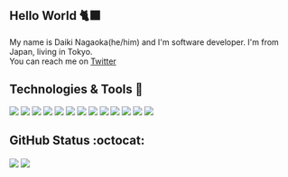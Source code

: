 ## Hello World :black_cat:
My name is Daiki Nagaoka(he/him) and I'm software developer. I'm from Japan, living in Tokyo.<br>
You can reach me on [Twitter](https://twitter.com/nekoze_da)

## Technologies & Tools :paw_prints:

![](https://img.shields.io/static/v1?label=Keyboard&message=Apex%20Pro%20TKL&style=flat&logo=steelseries&logoColor=white&color=248A7E)
![](https://img.shields.io/static/v1?label=Mouse&message=MX%20Master%203&style=flat&logo=logitech&logoColor=white&color=248A7E)
![](https://img.shields.io/static/v1?label=OS&message=macOS&style=flat&logo=apple&logoColor=white&color=248A7E)
![](https://img.shields.io/static/v1?label=Editor&message=IntelliJ%20IDEA&logo=intellij-idea&logoColor=white&color=248A7E)
![](https://img.shields.io/static/v1?label=Code&message=JavaScript&style=flat&logo=javascript&logoColor=white&color=248A7E)
![](https://img.shields.io/static/v1?label=Code&message=TypeScript&style=flat&logo=typescript&logoColor=white&color=248A7E)
![](https://img.shields.io/static/v1?label=Code&message=Ruby&style=flat&logo=ruby&logoColor=white&color=248A7E)
![](https://img.shields.io/static/v1?label=Code&message=Go&style=flat&logo=go&logoColor=white&color=248A7E)
![](https://img.shields.io/static/v1?label=Code&message=Vue&style=flat&logo=vue.js&logoColor=white&color=248A7E)
![](https://img.shields.io/static/v1?label=Code&message=React&style=flat&logo=react&logoColor=white&color=248A7E)
![](https://img.shields.io/static/v1?label=Tools&message=Docker&style=flat&logo=docker&logoColor=white&color=248A7E)
![](https://img.shields.io/static/v1?label=Cloud&message=AWS&style=flat&logo=amazon%20aws&logoColor=white&color=248A7E)
![](https://img.shields.io/static/v1?label=Cloud&message=GCP&style=flat&logo=Google%20Cloud&logoColor=white&color=248A7E)


## GitHub Status :octocat:

<img align="center" src="https://github-readme-stats-xi-plum-88.vercel.app/api?username=nekoze1210&show_icons=true&theme=highcontrast&title_color=248A7E&icon_color=5B623C&bg_color=22272E&count_private=true&hide_border=true&hide_title=true"> <img align="center" src="https://github-readme-stats.vercel.app/api/top-langs/?username=nekoze1210&show_icons=true&theme=highcontrast&title_color=248A7E&icon_color=5B623C&bg_color=22272E&count_private=true&hide_border=truel&layout=compact&hide_title=true">
